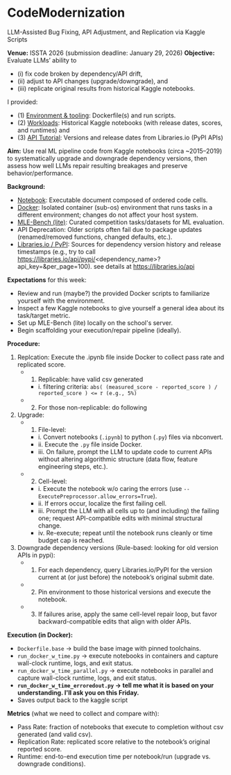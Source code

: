 # CodeModernization
LLM-Assisted Bug Fixing, API Adjustment, and Replication via Kaggle Scripts


**Venue:** ISSTA 2026 (submission deadline: January 29, 2026)
**Objective:** Evaluate LLMs’ ability to 
 - (i) fix code broken by dependency/API drift, 
 - (ii) adjust to API changes (upgrade/downgrade), and 
 - (iii) replicate original results from historical Kaggle notebooks.

I provided:
 - (1) [Environment & tooling](https://github.com/Bihui-Jin/CodeModernization/tree/main/docker): Dockerfile(s) and run scripts.
 - (2) [Workloads](https://github.com/Bihui-Jin/CodeModernization/tree/main/notebooks): Historical Kaggle notebooks (with release dates, scores, and runtimes) and
 - (3) [API Tutorial](https://libraries.io/api): Versions and release dates from Libraries.io (PyPI APIs)

**Aim:** Use real ML pipeline code from Kaggle notebooks (circa ~2015–2019) to systematically upgrade and downgrade dependency versions, then assess how well LLMs repair resulting breakages and preserve behavior/performance.

**Background:**
- [Notebook](https://github.com/Bihui-Jin/CodeModernization/tree/main/notebooks): Executable document composed of ordered code cells.
- [Docker](https://github.com/Bihui-Jin/CodeModernization/tree/main/docker): Isolated container (sub-os) environment that runs tasks in a different environment; changes do not affect your host system.
- [MLE-Bench (lite)](https://github.com/openai/mle-bench): Curated competition tasks/datasets for ML evaluation.
- API Deprecation: Older scripts often fail due to package updates (renamed/removed functions, changed defaults, etc.).
- [Libraries.io / PyPI](https://libraries.io/api): Sources for dependency version history and release timestamps (e.g., try to call https://libraries.io/api/pypi/<dependency_name>?api_key=<xxx>&per_page=100). see details at https://libraries.io/api


**Expectations** for this week:
- Review and run (maybe?) the provided Docker scripts to familiarize yourself with the environment.
- Inspect a few Kaggle notebooks to give yourself a general idea about its task/target metric.
- Set up MLE-Bench (lite) locally on the school's server.
- Begin scaffolding your execution/repair pipeline (ideally).

**Procedure:**
1. Replcation: Execute the .ipynb file inside Docker to collect pass rate and replicated score.
    - 1. Replicable: have valid csv generated
       * i. filtering criteria: ```abs( (measured_score - reported_score ) / reported_score ) <= 𝜏 (e.g., 5%)```
    - 2. For those non-replicable: do following
2. Upgrade:
    - 1. File-level:
       * i. Convert notebooks (`.ipynb`) to python (`.py`) files via nbconvert.
       * ii. Execute the `.py` file inside Docker.
       * iii. On failure, prompt the LLM to update code to current APIs without altering algorithmic structure (data flow, feature engineering steps, etc.). 
    - 2. Cell-level:
       * i. Execute the notebook w/o caring the errors (use `--ExecutePreprocessor.allow_errors=True`).
       * ii. If errors occur, localize the first failing cell.
       * iii. Prompt the LLM with all cells up to (and including) the failing one; request API-compatible edits with minimal structural change.
       * iv. Re-execute; repeat until the notebook runs cleanly or time budget cap is reached.
3. Downgrade dependency versions (Rule-based: looking for old version APIs in pypi):
    - 1. For each dependency, query Libraries.io/PyPI for the version current at (or just before) the notebook’s original submit date.
    - 2. Pin environment to those historical versions and execute the notebook.
    - 3. If failures arise, apply the same cell-level repair loop, but favor backward-compatible edits that align with older APIs.

**Execution (in Docker):**
- `Dockerfile.base` → build the base image with pinned toolchains.
- `run_docker_w_time.py` → execute notebooks in containers and capture wall-clock runtime, logs, and exit status.
- `run_docker_w_time_parallel.py` → execute notebooks in parallel and capture wall-clock runtime, logs, and exit status.
- **`run_docker_w_time_erroredout.py` → tell me what it is based on your understanding. I'll ask you on this Friday.**
- Saves output back to the kaggle script

**Metrics** (what we need to collect and compare with):
- Pass Rate: fraction of notebooks that execute to completion without csv generated (and valid csv).
- Replication Rate: replicated score relative to the notebook’s original reported score.
- Runtime: end-to-end execution time per notebook/run (upgrade vs. downgrade conditions).
